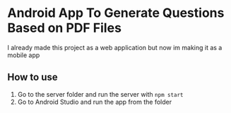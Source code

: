 # Android App To Generate Questions Based on PDF Files

I already made this project as a web application but
now im making it as a mobile app

## How to use
1. Go to the server folder and run the server with `npm start`
2. Go to Android Studio and run the app from the folder
